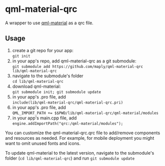 # qml-material-qrc
A wrapper to use [qml-material](https://github.com/papyros/qml-material) as a qrc file.

## Usage

1. create a git repo for your app:  
`git init`
2. in your app's repo, add qml-material-qrc as a git submodule:  
`git submodule add https://github.com/maply/qml-material-qrc lib/qml-material-qrc`
3. navigate to the submodule's folder  
`cd lib/qml-material-qrc`
4. download qml-material:  
`git submodule init; git submodule update`
5. in your app's .pro file, add  
`include(lib/qml-material-qrc/qml-material-qrc.pri)`
6. in your app's .pro file, add  
`QML_IMPORT_PATH += $$PWD/lib/qml-material-qrc/qml-material/modules`
7. in your app's main.cpp file, add  
`engine.addImportPath("qrc:/qml-material/modules");`

You can customize the qml-material-qrc.qrc file to add/remove components and resources as needed.
For example, for mobile deployment you might want to omit unused fonts and icons.

To update qml-material to the latest version, navigate to the submodule's folder (`cd lib/qml-material-qrc`) and run `git submodule update`
